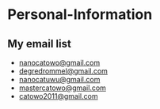 # Personal-Information

## My email list

* nanocatowo@gmail.com
* degredrommel@gmail.com
* nanocatuwu@gmail.com
* mastercatowo@gmail.com
* catowo2011@gmail.com

